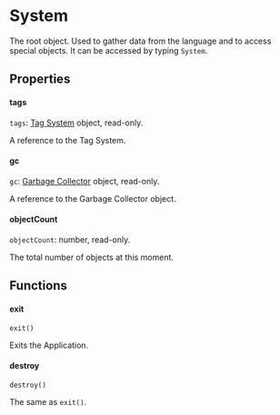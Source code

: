 System
======

The root object. Used to gather data from the language and to access special objects. It can be accessed by typing `System`.

Properties
----------

#### tags

`tags`: [Tag System](tags.md) object, read-only.

A reference to the Tag System.

#### gc

`gc`: [Garbage Collector](gc.md) object, read-only.

A reference to the Garbage Collector object.

#### objectCount

`objectCount`: number, read-only.

The total number of objects at this moment.

Functions
---------

#### exit

`exit()`

Exits the Application.

#### destroy

`destroy()`

The same as `exit()`.